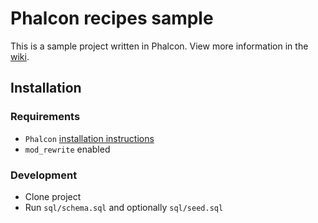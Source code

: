 # Phalcon recipes sample
This is a sample project written in Phalcon. View more information in the [wiki](https://github.com/AndreasFurster/phalcon-recipes/wiki).

## Installation
### Requirements
* `Phalcon` [installation instructions](https://docs.phalconphp.com/en/3.4/installation)
* `mod_rewrite` enabled

### Development
* Clone project
* Run `sql/schema.sql` and optionally `sql/seed.sql`

